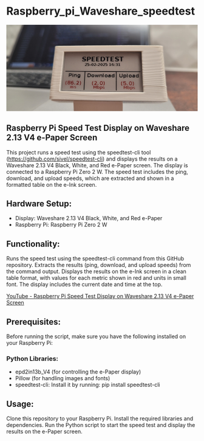 # Raspberry_pi_Waveshare_speedtest

![speedtest waveshare e-paper](images/speedtest_img.jpg)

## Raspberry Pi Speed Test Display on Waveshare 2.13 V4 e-Paper Screen


This project runs a speed test using the speedtest-cli tool (https://github.com/sivel/speedtest-cli) and displays the results on a Waveshare 2.13 V4 Black, White, and Red e-Paper screen. The display is connected to a Raspberry Pi Zero 2 W. The speed test includes the ping, download, and upload speeds, which are extracted and shown in a formatted table on the e-Ink screen.

## Hardware Setup:
- Display: Waveshare 2.13 V4 Black, White, and Red e-Paper
- Raspberry Pi: Raspberry Pi Zero 2 W

## Functionality:
Runs the speed test using the speedtest-cli command from this GitHub repository.
Extracts the results (ping, download, and upload speeds) from the command output.
Displays the results on the e-Ink screen in a clean table format, with values for each metric shown in red and units in small font.
The display includes the current date and time at the top.

[YouTube - Raspberry Pi Speed Test Display on Waveshare 2.13 V4 e-Paper Screen](https://www.youtube.com/shorts/8xkKf7nCjQg)

## Prerequisites:
Before running the script, make sure you have the following installed on your Raspberry Pi:
### Python Libraries:
- epd2in13b_V4 (for controlling the e-Paper display)
- Pillow (for handling images and fonts)
- speedtest-cli: Install it by running: pip install speedtest-cli

## Usage:
Clone this repository to your Raspberry Pi.
Install the required libraries and dependencies.
Run the Python script to start the speed test and display the results on the e-Paper screen.
